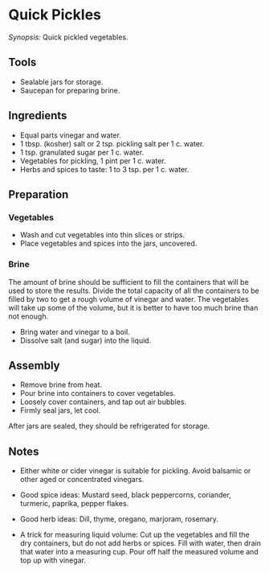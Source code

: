 # Quick Pickles

*Synopsis:* Quick pickled vegetables.

<!-- Images should be 400px wide -->
<!-- TODO: ![image](../img/quick-pickles.jpg) -->

## Tools

-  Sealable jars for storage.
-  Saucepan for preparing brine.

## Ingredients

-  Equal parts vinegar and water.
-  1 tbsp. (kosher) salt or 2 tsp. pickling salt per 1 c. water.
-  1 tsp. granulated sugar per 1 c. water.
-  Vegetables for pickling, 1 pint per 1 c. water.
-  Herbs and spices to taste: 1 to 3 tsp. per 1 c. water.

## Preparation

### Vegetables

-  Wash and cut vegetables into thin slices or strips.
-  Place vegetables and spices into the jars, uncovered.

### Brine

The amount of brine should be sufficient to fill the containers that will be
used to store the results. Divide the total capacity of all the containers to
be filled by two to get a rough volume of vinegar and water. The vegetables
will take up some of the volume, but it is better to have too much brine than
not enough.

-  Bring water and vinegar to a boil.
-  Dissolve salt (and sugar) into the liquid.

## Assembly

-  Remove brine from heat.
-  Pour brine into containers to cover vegetables.
-  Loosely cover containers, and tap out air bubbles.
-  Firmly seal jars, let cool.

After jars are sealed, they should be refrigerated for storage.

## Notes

*  Either white or cider vinegar is suitable for pickling. Avoid balsamic or
   other aged or concentrated vinegars.
   
*  Good spice ideas: Mustard seed, black peppercorns, coriander, turmeric,
   paprika, pepper flakes.

*  Good herb ideas: Dill, thyme, oregano, marjoram, rosemary.
   
*  A trick for measuring liquid volume: Cut up the vegetables and fill the
   dry containers, but do not add herbs or spices. Fill with water, then
   drain that water into a measuring cup. Pour off half the measured volume
   and top up with vinegar.
